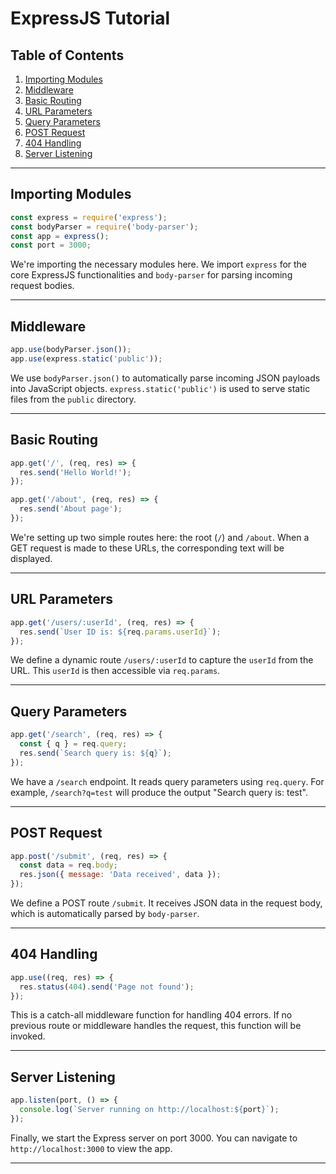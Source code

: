 # ExpressJS Tutorial

## Table of Contents
1. [Importing Modules](#importing-modules)
2. [Middleware](#middleware)
3. [Basic Routing](#basic-routing)
4. [URL Parameters](#url-parameters)
5. [Query Parameters](#query-parameters)
6. [POST Request](#post-request)
7. [404 Handling](#404-handling)
8. [Server Listening](#server-listening)


---

## Importing Modules


```javascript
const express = require('express');
const bodyParser = require('body-parser');
const app = express();
const port = 3000;
```


We're importing the necessary modules here. We import `express` for the core ExpressJS functionalities and `body-parser` for parsing incoming request bodies.

---

## Middleware


```javascript
app.use(bodyParser.json());
app.use(express.static('public'));
```


We use `bodyParser.json()` to automatically parse incoming JSON payloads into JavaScript objects. `express.static('public')` is used to serve static files from the `public` directory.

---

## Basic Routing


```javascript
app.get('/', (req, res) => {
  res.send('Hello World!');
});

app.get('/about', (req, res) => {
  res.send('About page');
});
```


We're setting up two simple routes here: the root (`/`) and `/about`. When a GET request is made to these URLs, the corresponding text will be displayed.

---

## URL Parameters


```javascript
app.get('/users/:userId', (req, res) => {
  res.send(`User ID is: ${req.params.userId}`);
});
```


We define a dynamic route `/users/:userId` to capture the `userId` from the URL. This `userId` is then accessible via `req.params`.

---

## Query Parameters


```javascript
app.get('/search', (req, res) => {
  const { q } = req.query;
  res.send(`Search query is: ${q}`);
});
```


We have a `/search` endpoint. It reads query parameters using `req.query`. For example, `/search?q=test` will produce the output "Search query is: test".

---

## POST Request


```javascript
app.post('/submit', (req, res) => {
  const data = req.body;
  res.json({ message: 'Data received', data });
});
```


We define a POST route `/submit`. It receives JSON data in the request body, which is automatically parsed by `body-parser`.

---

## 404 Handling


```javascript
app.use((req, res) => {
  res.status(404).send('Page not found');
});
```


This is a catch-all middleware function for handling 404 errors. If no previous route or middleware handles the request, this function will be invoked.

---

## Server Listening


```javascript
app.listen(port, () => {
  console.log(`Server running on http://localhost:${port}`);
});
```


Finally, we start the Express server on port 3000. You can navigate to `http://localhost:3000` to view the app.

---
